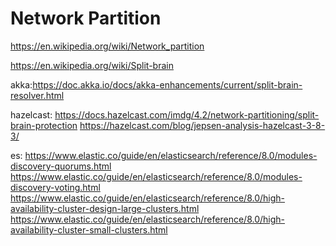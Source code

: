 # Network Partition

https://en.wikipedia.org/wiki/Network_partition

https://en.wikipedia.org/wiki/Split-brain

akka:https://doc.akka.io/docs/akka-enhancements/current/split-brain-resolver.html

hazelcast:
https://docs.hazelcast.com/imdg/4.2/network-partitioning/split-brain-protection
https://hazelcast.com/blog/jepsen-analysis-hazelcast-3-8-3/

es:
https://www.elastic.co/guide/en/elasticsearch/reference/8.0/modules-discovery-quorums.html
https://www.elastic.co/guide/en/elasticsearch/reference/8.0/modules-discovery-voting.html
https://www.elastic.co/guide/en/elasticsearch/reference/8.0/high-availability-cluster-design-large-clusters.html
https://www.elastic.co/guide/en/elasticsearch/reference/8.0/high-availability-cluster-small-clusters.html


 